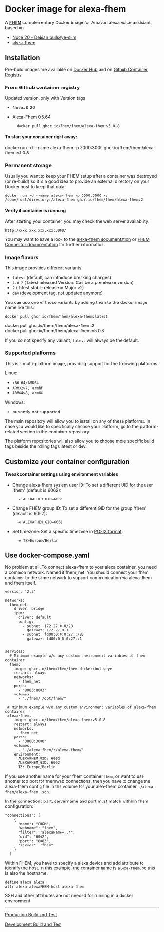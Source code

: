 # Docker image for alexa-fhem
A [FHEM](https://fhem.de/) complementary Docker image for Amazon alexa voice assistant, based on 
- [Node 20 - Debian bullseye-slim](https://hub.docker.com/_/node/tags?page=1&name=20-bullseye-slim)
- [alexa_fhem](https://www.npmjs.com/package/alexa-fhem?activeTab=versions)



## Installation
Pre-build images are available on [Docker Hub](https://hub.docker.com/r/fhem/alexa-fhem) and on [Github Container Registry](https://github.com/orgs/fhem/packages/container/package/fhem/alexa-fhem).


### From Github container registry
Updated version, only with Version tags
- NodeJS 20
- Alexa-Fhem 0.5.64

        docker pull ghcr.io/fhem/fhem/alexa-fhem:v5.0.8

#### To start your container right away:

docker run -d --name alexa-fhem -p 3000:3000 ghcr.io/fhem/fhem/alexa-fhem:v5.0.8


### Permanent storage
Usually you want to keep your FHEM setup after a container was destroyed (or re-build) so it is a good idea to provide an external directory on your Docker host to keep that data:

    docker run -d --name alexa-fhem -p 3000:3000 -v /some/host/directory:/alexa-fhem ghcr.io/fhem/fhem/alexa-fhem:2 

#### Verify if container is runnung
After starting your container, you may check the web server availability:

	http://xxx.xxx.xxx.xxx:3000/

You may want to have a look to the [alexa-fhem documentation](https://wiki.fhem.de/wiki/Alexa-Fhem) or [FHEM Connector documentation](https://wiki.fhem.de/wiki/FHEM_Connector) for further information.


### Image flavors
This image provides different variants:

- `latest` (default, can introduce breaking changes)
- `2.0.7` ( latest released Version. Can be a prerelease version)
- `2` ( latest stable release in Major v2)
- `dev` (development tag, not updated anymore)

You can use one of those variants by adding them to the docker image name like this:

	docker pull ghcr.io/fhem/fhem/alexa-fhem:latest
  docker pull ghcr.io/fhem/fhem/alexa-fhem:2	
	docker pull ghcr.io/fhem/fhem/alexa-fhem:v5.0.8

If you do not specify any variant, `latest` will always be the default.

### Supported platforms
This is a multi-platform image, providing support for the following platforms:


Linux:

- `x86-64/AMD64` 
- `ARM32v7, armhf` 
- `ARM64v8, arm64` 


Windows:

- currently not supported


The main repository will allow you to install on any of these platforms.
In case you would like to specifically choose your platform, go to the platform-related section in the container repository.

The platform repositories will also allow you to choose more specific build tags beside the rolling tags latest or dev.


## Customize your container configuration


#### Tweak container settings using environment variables

* Change alexa-fhem system user ID:
	To set a different UID for the user 'fhem' (default is 6062):

		-e ALEXAFHEM_UID=6062

* Change FHEM group ID:
	To set a different GID for the group 'fhem' (default is 6062):

    	-e ALEXAFHEM_GID=6062

* Set timezone:
	Set a specific timezone in [POSIX format](https://en.wikipedia.org/wiki/List_of_tz_database_time_zones):

    	-e TZ=Europe/Berlin

## Use docker-compose.yaml
No problem at all. To connect alexa-fhem to your alexa container, you need a common network.
Named it fhem_net. You should connect your fhem container to the same network to support communication via alexa-fhem and fhem itself.

```
version: '2.3'

networks:
  fhem_net:
    driver: bridge
    ipam:
      driver: default
      config:
        - subnet: 172.27.0.0/28
          gateway: 172.27.0.1
        - subnet: fd00:0:0:0:27::/80
          gateway: fd00:0:0:0:27::1


services:
  # Minimum example w/o any custom environment variables of fhem container
  fhem:
    image: ghcr.io/fhem/fhem/fhem-docker:bullseye
    restart: always
    networks:
      - fhem_net
    ports:
      - "8083:8083"
    volumes:
      - "./fhem/:/opt/fhem/"

 # Minimum example w/o any custom environment variables of alexa-fhem container
 alexa-fhem:
    image: ghcr.io/fhem/fhem/alexa-fhem:v5.0.8
    restart: always
    networks:
     - fhem_net
    ports:
      - "3000:3000"
    volumes:
      - "./alexa-fhem/:/alexa-fhem/"
    environment:
      ALEXAFHEM_UID: 6062
      ALEXAFHEM_GID: 6062
      TZ: Europe/Berlin
```

If you use another name for your fhem container `fhem`, or want to use another tcp port for fhemweb connections, then you have to change the alexa-fhem config file in the volume for your alea-fhem container `./alexa-fhem/alexa-fhem.json`.

In the connections part, servername and port must match withhin fhem configuration:
```
"connections": [
    {
      "name": "FHEM",
      "webname": "fhem",
      "filter": "alexaName=..*",
      "uid": "6062",
      "port": "8083",
      "server": "fhem"
    }
  ]
```


Within FHEM, you have to specify a alexa device and add attribute to identify the host. In this example, the container name is `alexa-fhem`, so this is also the hostname.

```
define alexa alexa
attr alexa alexaFHEM-host alexa-fhem
```

SSH and other attributes are not needed for running in a docker environment

___
[Production Build and Test](https://github.com/fhem/fhem/alexa-fhem-docker/workflows/Build%20and%20Test/badge.svg?branch=master)

[Development Build and Test](https://github.com/fhem/fhem/alexa-fhem-docker/workflows/Build%20and%20Test/badge.svg?branch=dev)
